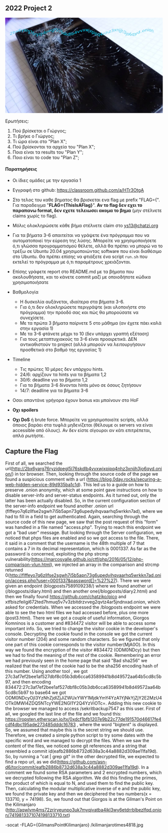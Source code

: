 ## 2022 Project 2

![](logo.png)

Ερωτήσεις:

1. Πού βρίσκεται ο Γιώργος;
1. Τι βρήκε ο Γιώργος;
1. Τι ώρα είναι στο "Plan X";
1. Πού βρίσκονται τα αρχεία του "Plan X";
1. Ποια είναι τα results του "Plan Y";
1. Ποιο είναι το code του "Plan Z";

#### Παρατηρήσεις

- Οι ίδιες ομάδες με την εργασία 1
- Εγγραφή στο github: https://classroom.github.com/a/HTr3OtgA

- Στο τελος του καθε βηματος θα βρισκεται ενα flag με prefix "FLAG={". Για παραδειγμα "**FLAG={ThisIsAFlag}**".
  **Αν το flag δεν εχει το παραπανω format, δεν εχετε τελειωσει ακομα το βημα** (μην στέλνετε claims χωρίς το flag).
- Μόλις ολοκληρώσετε κάθε βήμα στέλνετε claim στο ys13@chatzi.org

- Για τα βήματα 3-6 απαιτείται να γράψετε ένα πρόγραμμα που να αυτοματοποιεί την εύρεση της λύσης.
  Μπορείτε να χρησιμοποιήσετε ό,τι γλώσσα προγραμματισμού θέλετε, αλλά θα πρέπει να μπορώ να το τρέξω
  σε Ubuntu 20.04 χρησιμοποιώντας software που είναι διαθέσιμο στο Ubuntu. Θα πρέπει επίσης
  να φτιάξετε ένα script `run.sh` που εκτελεί το πρόγραμμα με ό,τι παραμέτρους χρειάζονται.
- Επίσης γράφετε report στο README.md με τα βήματα που ακολουθήσατε, και το κάνετε commit μαζί με οποιοδήποτε κώδικα χρησιμοποιήσατε
- Βαθμολογία
  - Η δυσκολία αυξάνεται, ιδιαίτερα στα βήματα 3-6.
  - Για ό,τι δεν ολοκληρώσετε περιγράψτε (και υλοποιήστε στο πρόγραμμα) την πρόοδό σας και πώς θα μπορούσατε να συνεχίσετε.
  - Με τα πρώτα 3 βήματα παίρνετε 5 στο μάθημα (αν έχετε πάει καλά στην εργασία 1)
  - Με τα 3-6 φτάνετε μέχρι το 10 (δεν υπάρχει γραπτή εξέταση)
  - Για τους μεταπτυχιακούς τα 3-6 είναι προαιρετικά. ΔΕΝ αντικαθιστούν το project
    (αλλά μπορούν να λειτουργήσουν προσθετικά στο βαθμό της εργασίας 1)
- Timeline
  - Τις πρώτες 10 μέρες δεν υπάρχου hints.
  - 24/6: αρχίζουν τα hints για τα βήματα 1,2
  - 30/6: deadline για τα βήματα 1,2
  - Για τα βήματα 3-6 δίνονται hints μόνο σε όσους ζητήσουν
  - 14/7: deadline για τα βήματα 3-6
- Οσοι απαντάνε γρήγορα έχουν bonus και μπαίνουν στο HoF

- **Οχι spoilers**
- **Οχι DoS** ή brute force. Μπορείτε να χρησιμοποιείτε scripts, αλλά όποιος βαράει στα τυφλά μηδενίζεται
  (θέλουμε οι servers να είναι accessible από όλους). Αν δεν είστε σίγουροι αν κάτι επιτρέπεται, απλά ρωτήστε.

## Capture the Flag

First of all, we searched the url(http://2bx6yarg76ryzjdpegl5l76skdlb4vvxwjxpipq4nhz3xnjjh3jo6qyd.onion/) in tor browser. Then, looking through the source code of the page we found a suspicious comment with a url (https://blog.0day.rocks/securing-a-web-hidden-service-89d935ba1c1d). This led us to a guide on how to preserve .onion anonymity, which at some point gave instructions on how to disable server-info and server-status endpoints. As it turned out, only the latter has been actually disabled. So, in the current configuration section of the server-info endpoint we found another .onion url (flffeyo7q6zllfse2sgwh7i5b5apn73g6upedyihqvaarhq5wrkkn7ad), where we had to fill in a field to get authenticated. Again, searching through the source code of this new page, we saw that the post request of this "form" was handled in a file named "access.php".
Trying to reach this endpoint we got a "bad user" message. But looking through the Server configuration, we noticed that phps files are enabled and so we got access to the file. There, it said in a comment that the username is the 48th multiple of 7 that contains a 7 in its decimal representation, which is 0001337. As far as the password is concerned, exploiting the php strcmp vulnerability(https://marcosvalle.github.io/ctf/php/2016/05/12/php-comparison-vlun.html), we injected an array in the comparison and strcmp returned 0(http://flffeyo7q6zllfse2sgwh7i5b5apn73g6upedyihqvaarhq5wrkkn7ad.onion/access.php?user=0001337&password[]=%27%27). There we were given an endpoint (blogposts7589109238/) where we found another url (/blogposts/diary.html) and then another one(/blogposts/diary2.html) and then we finally found https://github.com/chatziko/pico and xtfbiszfeilgi672ted7hmuq5v7v3zbitdrzvveg2qvtz4ar5jndnxad.onion, which asked for credentials. When we accessed the /blogposts endpoint we were able to see the two html files we had accessed before, plus one more (post3.html). There we we got a couple of useful information, Giorgos Komninos is a customer and #834472 visitor will be able to access some important info. So, we tried to change the visitor cookie in the developer's console. Decrypting the cookie found in the console we got the current visitor number (204) and some random characters. So we figured that only one part of this cookie corresponds to the visitor number(MjA0O). In this way we found the encryption of the visitor #834472 (ODM0NDcy) but then we had to find the meaning of the rest of the cookie. Remembering an error we had previously seen in the home page that said "Bad sha256" we realized that the rest of the cookie had to be the sha256 encoding hash of this number. Using another tool , we got 27c3af7ef2bee1af527dbf8c05b3db6cca63589941b8d49572aa64b5cd8c5b97, and then encoding 834472:27c3af7ef2bee1af527dbf8c05b3db6cca63589941b8d49572aa64b5cd8c5b97 to base64 we got ODM0NDcyOjI3YzNhZjdlZjJiZWUxYWY1MjdkYmY4YzA1YjNkYjZjY2E2MzU4OTk0MWI4ZDQ5NTcyYWE2NGI1Y2Q4YzViOTc=. Adding this new cookie to the browser we managed to access /sekritbackup7547 as this user. First of all, we googled the last line of the file and we found this: https://ropsten.etherscan.io/tx/0xdcf1bfb1207e9b22c77de191570d46617fe4cdf4dbc195ade273485dddc16783 , where the word "bigtent" is displayed. So, we assumed that maybe this is the secret string we should use. Therefore, we created a simple python script to try some dates with the specific word and we managed to decrypt the files. When we saw the content of the files, we noticed some git references and a string that resembled a commit id(eafb2886b8732d638a3c44a8882d309ae11fa19d). So, by running a "cat | grep git" in the other decrypted file, we expected to find a repo url, as we did(https://github.com/asn-d6/tor/commit/eafb2886b8732d638a3c44a8882d309ae11fa19d). In a comment we found some RSA parameters and 2 encrypted numbers, which we decrypted following the RSA algorithm. We did this finding the primes, the product of which is equal to N, and used them to find the public key. Then, calculating the modular multiplicative inverse of e and the public key, we found the private key and then we deciphered the two numbers(x = 133710, y = 74198). So, we found out that Giorgos is at the Gilman's Point on the Kilimanjaro (http://aqwlvm4ms72zriryeunpo3uk7myqjvatba4ikl3wy6etdrrblbezlfqd.onion/7419813371074198133710.txt)

-socat
-FLAG={GilmansPointKilimanjaro}
/kilimanjarotimes4818.jpg
